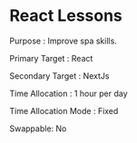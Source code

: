 # React Lessons

Purpose : Improve spa skills.

Primary Target : React

Secondary Target : NextJs

Time Allocation : 1 hour per day

Time Allocation Mode : Fixed

Swappable: No

